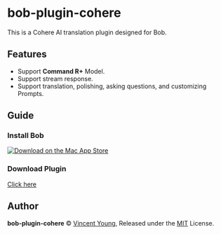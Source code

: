 # bob-plugin-cohere
This is a Cohere AI translation plugin designed for Bob.

## Features
- Support **Command R+** Model.
- Support stream response.
- Support translation, polishing, asking questions, and customizing Prompts.

## Guide
### Install Bob
[![Download on the Mac App Store](https://cdn.ripperhe.com/oss/master/2022/0626/Download_on_the_Mac_App_Store_Badge_US-UK_RGB_blk_092917.svg)](https://apps.apple.com/cn/app/id1630034110#?platform=mac)

### Download Plugin
[Click here](https://github.com/missuo/bob-plugin-cohere/releases)

## Author
**bob-plugin-cohere** © [Vincent Young](https://github.com/missuo), Released under the [MIT](./LICENSE) License.<br>

